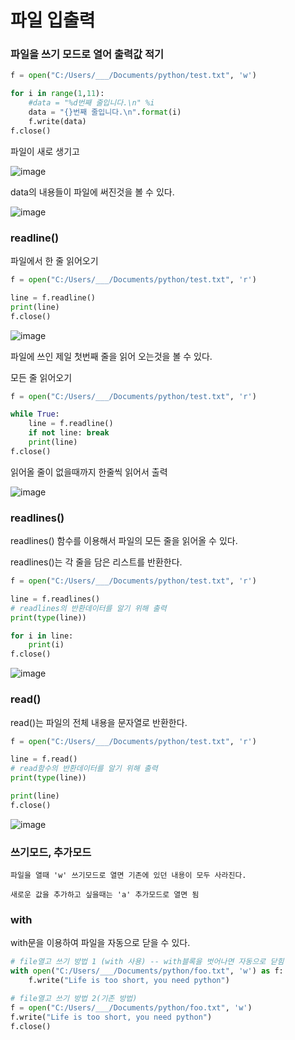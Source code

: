 # 파일 입출력

### 파일을 쓰기 모드로 열어 출력값 적기

```python
f = open("C:/Users/___/Documents/python/test.txt", 'w')

for i in range(1,11):
    #data = "%d번째 줄입니다.\n" %i
    data = "{}번째 줄입니다.\n".format(i)
    f.write(data)
f.close()
```

파일이 새로 생기고

![image](https://user-images.githubusercontent.com/30755941/96900727-61682b00-14cd-11eb-9f19-3b4b4d4039a0.png)

data의 내용들이 파일에 써진것을 볼 수 있다.

![image](https://user-images.githubusercontent.com/30755941/96900489-1ea65300-14cd-11eb-9dee-539f3f00550c.png)



### readline()

파일에서 한 줄 읽어오기

```python
f = open("C:/Users/___/Documents/python/test.txt", 'r')

line = f.readline()
print(line)
f.close()
```

![image](https://user-images.githubusercontent.com/30755941/96901101-ca4fa300-14cd-11eb-9beb-4458a9da75d1.png)

파일에 쓰인 제일 첫번째 줄을 읽어 오는것을 볼 수 있다.



모든 줄 읽어오기

```python
f = open("C:/Users/___/Documents/python/test.txt", 'r')

while True:
    line = f.readline()
    if not line: break
    print(line)
f.close()
```

읽어올 줄이 없을때까지 한줄씩 읽어서 출력

![image](https://user-images.githubusercontent.com/30755941/96901336-17337980-14ce-11eb-8f77-1d31df07a081.png)

### readlines()

readlines() 함수를 이용해서 파일의 모든 줄을 읽어올 수 있다.

readlines()는 각 줄을 담은 리스트를 반환한다.

```python
f = open("C:/Users/___/Documents/python/test.txt", 'r')

line = f.readlines()
# readlines의 반환데이터를 알기 위해 출력
print(type(line))

for i in line:
    print(i)
f.close()
```

![image](https://user-images.githubusercontent.com/30755941/96901652-7c876a80-14ce-11eb-90f0-73745748ec17.png)

### read()

read()는 파일의 전체 내용을 문자열로 반환한다.

```python
f = open("C:/Users/___/Documents/python/test.txt", 'r')

line = f.read()
# read함수의 반환데이터를 알기 위해 출력
print(type(line))

print(line)
f.close()
```

![image](https://user-images.githubusercontent.com/30755941/96901954-e30c8880-14ce-11eb-9a3a-0d7d241901a8.png)



### 쓰기모드, 추가모드

```
파일을 열때 'w' 쓰기모드로 열면 기존에 있던 내용이 모두 사라진다.

새로운 값을 추가하고 싶을때는 'a' 추가모드로 열면 됨
```



### with

with문을 이용하여 파일을 자동으로 닫을 수 있다.

```python
# file열고 쓰기 방법 1 (with 사용) -- with블록을 벗어나면 자동으로 닫힘
with open("C:/Users/___/Documents/python/foo.txt", 'w') as f:
    f.write("Life is too short, you need python")

# file열고 쓰기 방법 2(기존 방법)
f = open("C:/Users/___/Documents/python/foo.txt", 'w')
f.write("Life is too short, you need python")
f.close()
```

